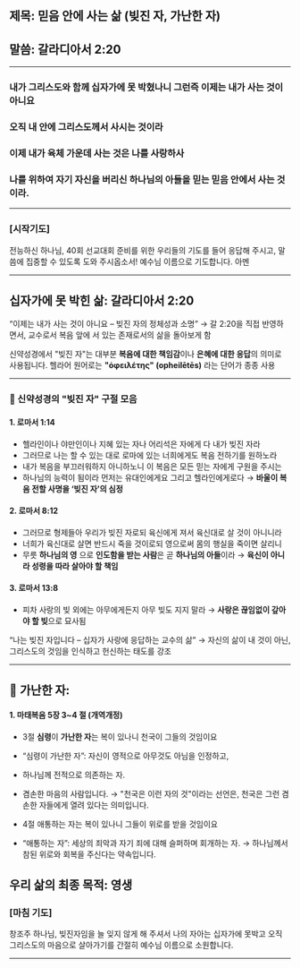 ## 제목: 믿음 안에 사는 삶 (빚진 자, 가난한 자)
## 말씀: 갈라디아서 2:20
---
### 내가 그리스도와 함께 십자가에 못 박혔나니 그런즉 이제는 내가 사는 것이 아니요 
### 오직 내 안에 그리스도께서 사시는 것이라 
### 이제 내가 육체 가운데 사는 것은 나를 사랑하사 
### 나를 위하여 자기 자신을 버리신 하나님의 아들을 믿는 믿음 안에서 사는 것이라.
---

### [시작기도]
전능하신 하나님, 40회 선교대회 준비를 위한 
우리들의 기도를 들어 응답해 주시고,
말씀에 집중할 수 있도록 도와 주시옵소서!
예수님 이름으로 기도합니다.
아멘

----

## 십자가에 못 박힌 삶: 갈라디아서 2:20
 
“이제는 내가 사는 것이 아니요 – 빚진 자의 정체성과 소명”
→ 갈 2:20을 직접 반영하면서, 교수로서 복음 앞에 서 있는 존재로서의 삶을 돌아보게 함

신약성경에서 "빚진 자"는 대부분 **복음에 대한 책임감**이나 **은혜에 대한 응답**의 의미로 사용됩니다. 
헬라어 원어로는 **"ὀφειλέτης" (opheilētēs)** 라는 단어가 종종 사용

---

### 📖 신약성경의 "빚진 자" 구절 모음

#### 1. **로마서 1:14**
- 헬라인이나 야만인이나 지혜 있는 자나 어리석은 자에게 다 내가 빚진 자라
- 그러므로 나는 할 수 있는 대로 로마에 있는 너희에게도 복음 전하기를 원하노라
- 내가 복음을 부끄러워하지 아니하노니 이 복음은 모든 믿는 자에게 구원을 주시는
- 하나님의 능력이 됨이라 먼저는 유대인에게요 그리고 헬라인에게로다
→ **바울이 복음 전할 사명을 ‘빚진 자’의 심정**

#### 2. **로마서 8:12**
- 그러므로 형제들아 우리가 빚진 자로되 육신에게 져서 육신대로 살 것이 아니니라
- 너희가 육신대로 살면 반드시 죽을 것이로되 영으로써 몸의 행실을 죽이면 살리니
- 무릇 **하나님의 영** 으로 **인도함을 받는 사람**은 곧 **하나님의 아들**이라
→ **육신이 아니라 성령을 따라 살아야 할 책임**

#### 3. **로마서 13:8**
- 피차 사랑의 빚 외에는 아무에게든지 아무 빚도 지지 말라
→ **사랑은 끊임없이 갚아야 할 빚**으로 묘사됨

“나는 빚진 자입니다 – 십자가 사랑에 응답하는 교수의 삶”
→ 자신의 삶이 내 것이 아닌, 그리스도의 것임을 인식하고 헌신하는 태도를 강조

---

## 📖 가난한 자:
#### 1. 마태복음 5장 3~4 절 (개역개정)
- 3절 **심령**이 **가난한 자**는 복이 있나니 천국이 그들의 것임이요
- “심령이 가난한 자”: 자신이 영적으로 아무것도 아님을 인정하고,
- 하나님께 전적으로 의존하는 자.
- 겸손한 마음의 사람입니다.
→ "천국은 이런 자의 것"이라는 선언은, 천국은 그런 겸손한 자들에게 열려 있다는 의미입니다.

- 4절 애통하는 자는 복이 있나니 그들이 위로를 받을 것임이요
- “애통하는 자”: 세상의 죄악과 자기 죄에 대해 슬퍼하며 회개하는 자.
→ 하나님께서 참된 위로와 회복을 주신다는 약속입니다.

## 우리 삶의 최종 목적: 영생

### [마침 기도]  

창조주 하나님, 빚진자임을 늘 잊지 않게 해 주셔서 
나의 자아는 십자가에 못박고 오직 그리스도의 마음으로 
살아가기를 간절히 예수님 이름으로 소원합니다.

---
